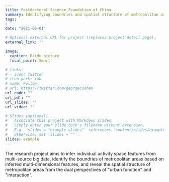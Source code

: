 ```yaml
---
title: Postdoctoral Science Foundation of China
summary: Identifying boundries and spatial structure of metropolitan areas.
tags:
- 
date: "2021-06-01"

# Optional external URL for project (replaces project detail page).
external_link: ""

image:
  caption: Baidu picture
  focal_point: Smart

# links:
# - icon: twitter
# icon_pack: fab
# name: Follow
# url: https://twitter.com/georgecushen
url_code: ""
url_pdf: ""
url_slides: ""
url_video: ""

# Slides (optional).
#   Associate this project with Markdown slides.
#   Simply enter your slide deck's filename without extension.
#   E.g. `slides = "example-slides"` references `content/slides/example-slides.md`.
#   Otherwise, set `slides = ""`.
slides: example
---
```


The research project aims to infer individual activity space features from multi-source big data, identify the boundries of metropolitan areas based on inferred multi-dimensional features, and reveal the spatial structure of metropolitan areas from the dual perspectives of "urban function" and "interaction".
